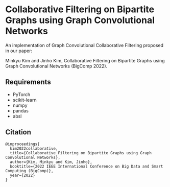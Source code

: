 # Collaborative Filtering on Bipartite Graphs using Graph Convolutional Networks

An implementation of Graph Convolutional Collaborative Filtering proposed in our paper:

Minkyu Kim and Jinho Kim, Collaborative Filtering on Bipartite Graphs using Graph Convolutional Networks (BigComp 2022).


## Requirements
* PyTorch
* scikit-learn
* numpy
* pandas
* absl

## Citation
```
@inproceedings{
  kim2022collaborative,
  title={Collaborative Filtering on Bipartite Graphs using Graph Convolutional Networks},
  author={Kim, Minkyu and Kim, Jinho},
  booktitle={2022 IEEE International Conference on Big Data and Smart Computing (BigComp)},
  year={2022}
}
```
